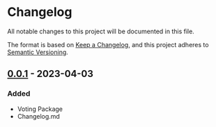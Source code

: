 # Changelog

All notable changes to this project will be documented in this file.

The format is based on [Keep a Changelog](https://keepachangelog.com/en/1.0.0/),
and this project adheres to [Semantic Versioning](https://semver.org/spec/v2.0.0.html).

## [0.0.1] - 2023-04-03

### Added

- Voting Package
- Changelog.md

[0.0.1]: https://github.com/hanzo-asashi/caleg-voting/releases/tag/v0.0.1
